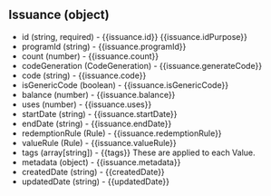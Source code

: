 ## Issuance (object)
+ id (string, required) - {{issuance.id}}  {{issuance.idPurpose}}
+ programId (string) - {{issuance.programId}}
+ count (number) - {{issuance.count}}
+ codeGeneration (CodeGeneration) - {{issuance.generateCode}}
+ code (string) - {{issuance.code}}
+ isGenericCode (boolean) - {{issuance.isGenericCode}}
+ balance (number) - {{issuance.balance}}
+ uses (number) - {{issuance.uses}}  
+ startDate (string) - {{issuance.startDate}}
+ endDate (string) - {{issuance.endDate}}
+ redemptionRule (Rule) - {{issuance.redemptionRule}}
+ valueRule (Rule) - {{issuance.valueRule}}
+ tags (array[string]) - {{tags}} These are applied to each Value.
+ metadata (object) - {{issuance.metadata}}
+ createdDate (string) - {{createdDate}}
+ updatedDate (string) - {{updatedDate}}
